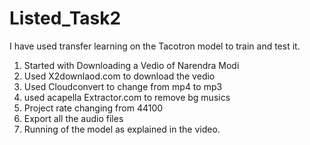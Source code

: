 # Listed_Task2

I have used transfer learning on the Tacotron model to train and test it.

1. Started with Downloading a Vedio of Narendra Modi
2. Used X2downlaod.com to download the vedio
3. Used Cloudconvert to change from mp4 to mp3
3. used acapella Extractor.com to remove bg musics
5. Project rate changing from 44100
6. Export all the audio files
7. Running of the model as explained in the video.
